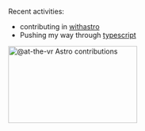 Recent activities:
- contributing in [withastro](https://github.com/withastro)
- Pushing my way through [typescript](https://www.typescriptlang.org/)

<a href="https://astro.badg.es/contributor/at-the-vr/">
  <img src="https://astro.badg.es/v2/contributor/at-the-vr.svg" alt="@at-the-vr Astro contributions" width="260" height="156">
</a>
